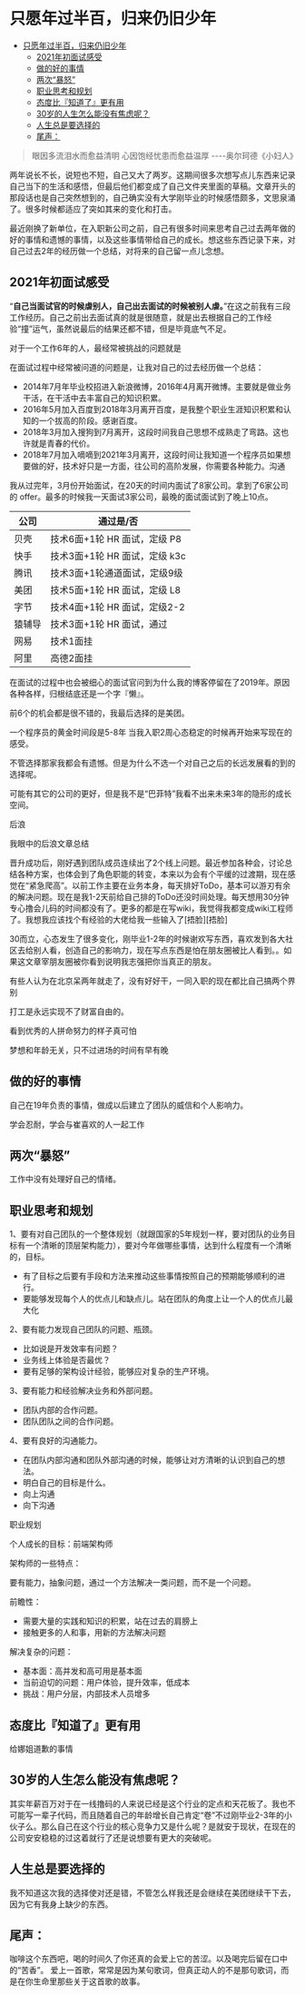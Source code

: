 #  只愿年过半百，归来仍旧少年

- [只愿年过半百，归来仍旧少年](#只愿年过半百归来仍旧少年)
  - [2021年初面试感受](#2021年初面试感受)
  - [做的好的事情](#做的好的事情)
  - [两次“暴怒”](#两次暴怒)
  - [职业思考和规划](#职业思考和规划)
  - [态度比『知道了』更有用](#态度比知道了更有用)
  - [30岁的人生怎么能没有焦虑呢？](#30岁的人生怎么能没有焦虑呢)
  - [人生总是要选择的](#人生总是要选择的)
  - [尾声：](#尾声)

> 眼因多流泪水而愈益清明 心因饱经忧患而愈益温厚  ----奥尔珂德《小妇人》

两年说长不长，说短也不短，自己又大了两岁。这期间很多次想写点儿东西来记录自己当下的生活和感悟，但最后他们都变成了自己文件夹里面的草稿。文章开头的那段话也是自己突然想到的，自己确实没有大学刚毕业的时候感悟颇多，文思泉涌了。很多时候都适应了突如其来的变化和打击。

最近刚换了新单位，在入职新公司之前，自己有很多时间来思考自己过去两年做的好的事情和遗憾的事情，以及这些事情带给自己的成长。想这些东西记录下来，对自己过去2年的经历做一个总结，对将来的自己留一点儿念想。

## 2021年初面试感受

“**自己当面试官的时候虐别人，自己出去面试的时候被别人虐。**”在这之前我有三段工作经历。自己之前出去面试真的就是很随意，就是出去根据自己的工作经验“撞”运气，虽然说最后的结果还都不错，但是毕竟底气不足。

对于一个工作6年的人，最经常被挑战的问题就是



在面试过程中经常被问道的问题是，让我对自己的过去经历做一个总结：

* 2014年7月年毕业校招进入新浪微博，2016年4月离开微博。主要就是做业务干活，在干活中去丰富自己的知识积累。
* 2016年5月加入百度到2018年3月离开百度，是我整个职业生涯知识积累和认知的一个拔高的阶段。感谢百度。
* 2018年3月加入搜狗到7月离开，这段时间我自己思想不成熟走了弯路。这也许就是青春的代价。
* 2018年7月加入嘀嘀到2021年3月离开，这段时间让我知道一个程序员如果想要做的好，技术好只是一方面，往公司的高阶发展，你需要各种能力。沟通


我从过完年，3月份开始面试，在20天的时间内面试了8家公司。拿到了6家公司的 offer。最多的时候我一天面试3家公司，最晚的面试面试到了晚上10点。


| 公司  | 通过是/否        |
|-----|---------------------|
| 贝壳  | 技术6面+1轮 HR 面试，定级 P8 |
| 快手  | 技术3面+1轮 HR 面试，定级 k3c |
| 腾讯  | 技术3面+1轮通道面试，定级9级  |
| 美团  | 技术5面+1轮 HR 面试，定级 L8 |
| 字节  | 技术4面+1轮 HR 面试，定级2-2 |
| 猿辅导 | 技术3面+1轮 HR 面试，通过  |
| 网易  | 技术1面挂               |
| 阿里  | 高德2面挂               |


在面试的过程中也会被细心的面试官问到为什么我的博客停留在了2019年。原因各种各样，归根结底还是一个字『懒』。

前6个的机会都是很不错的，我最后选择的是美团。

一个程序员的黄金时间段是5-8年
当我入职2周心态稳定的时候再开始来写现在的感受。

不管选择那家我都会有遗憾。但是为什么不选一个对自己之后的长远发展看的到的选择呢。

可能有其它的公司的更好，但是我不是“巴菲特”我看不出来未来3年的隐形的成长空间。


后浪


我眼中的后浪文章总结



晋升成功后，刚好遇到团队成员连续出了2个线上问题。最近参加各种会，讨论总结各种方案，也体会到了角色职能的转变，本来以为会有个平缓的过渡期，现在感觉在“紧急爬高”。以前工作主要在业务本身，每天排好ToDo，基本可以游刃有余的解决问题。现在是我1-2天前给自己排的ToDo还没时间处理。每天想用30分钟专心撸会儿码的时间都没有了。更多的都是在写wiki，我觉得我都变成wiki工程师了。我想我应该找个有经验的大佬给我一些输入了[捂脸][捂脸]





30而立，心态发生了很多变化，刚毕业1-2年的时候谢欢写东西，喜欢发到各大社区去给别人看，创造自己的影响力，现在写点东西是怕在朋友圈被比人看到。。如果这文章宰朋友圈被你看到说明我志强把你当真正的朋友。


有些人认为在北京呆两年就走了，没有好好干，一同入职的现在都比自己搞两个界别



打工是永远实现不了财富自由的。


看到优秀的人拼命努力的样子真可怕

梦想和年龄无关，只不过进场的时间有早有晚






## 做的好的事情

自己在19年负责的事情，做成以后建立了团队的威信和个人影响力。




学会忍耐，学会与崔喜欢的人一起工作

## 两次“暴怒”

工作中没有处理好自己的情绪。



## 职业思考和规划

1、要有对自己团队的一个整体规划（就跟国家的5年规划一样，要对团队的业务目标有一个清晰的顶层架构能力），要对今年做哪些事情，达到什么程度有一个清晰的，目标。
* 有了目标之后要有手段和方法来推动这些事情按照自己的预期能够顺利的进行。
* 要能够发现每个人的优点儿和缺点儿。站在团队的角度上让一个人的优点儿最大化

2、要有能力发现自己团队的问题、瓶颈。
* 比如说是开发效率有问题？
* 业务线上体验是否最优？
* 要有足够的架构设计经验，能够应对复杂的生产环境。

3、要有能力和经验解决业务和外部问题。
* 团队内部的合作问题。
* 团队团队之间的合作问题。

4、要有良好的沟通能力。
* 在团队内部沟通和团队外部沟通的时候，能够让对方清晰的认识到自己的想法。
* 明白自己的目标是什么。
* 向上沟通
* 向下沟通


职业规划

个人成长的目标：前端架构师



架构师的一些特点：

要有能力，抽象问题，通过一个方法解决一类问题，而不是一个问题。


前瞻性：
* 需要大量的实践和知识的积累，站在过去的肩膀上
* 接触更多的人和事，用新的方法解决问题

解决复杂的问题：
* 基本面：高并发和高可用是基本面
* 当前迫切的问题：用户体验，提升效率，低成本
* 挑战：用户分层，内部技术人员增多




## 态度比『知道了』更有用
给娜姐道歉的事情

## 30岁的人生怎么能没有焦虑呢？
其实年薪百万对于在一线撸码的人来说已经是这个行业的定点和天花板了。我也不可能写一辈子代码，而且随着自己的年龄增长自己肯定“卷”不过刚毕业2-3年的小伙子么。那么自己在这个行业的核心竞争力又是什么呢？是就安于现状，在现在的公司安安稳稳的过这着就行了还是说想要有更大的突破呢。


## 人生总是要选择的

我不知道这次我的选择使对还是错，不管怎么样我还是会继续在美团继续干下去，因为它有我身上缺少的东西。


## 尾声：

咖啡这个东西吧，喝的时间久了你还真的会爱上它的苦涩。以及喝完后留在口中的“苦香”。
爱上一首歌，常常是因为某句歌词，但真正动人的不是那句歌词，而是在你生命里那些关于这首歌的故事。
